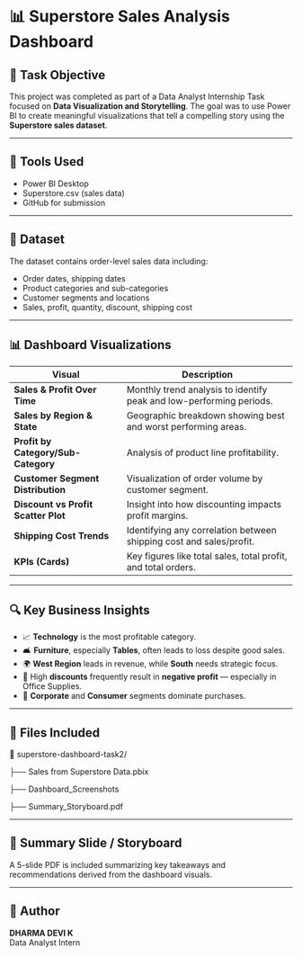 # 📊 Superstore Sales Analysis Dashboard

## 🎯 Task Objective
This project was completed as part of a Data Analyst Internship Task focused on **Data Visualization and Storytelling**. The goal was to use Power BI to create meaningful visualizations that tell a compelling story using the **Superstore sales dataset**.

---

## 🧰 Tools Used
- Power BI Desktop
- Superstore.csv (sales data)
- GitHub for submission

---

## 📁 Dataset
The dataset contains order-level sales data including:
- Order dates, shipping dates
- Product categories and sub-categories
- Customer segments and locations
- Sales, profit, quantity, discount, shipping cost

---

## 📊 Dashboard Visualizations

| Visual                     | Description                                                                 |
|----------------------------|-----------------------------------------------------------------------------|
| **Sales & Profit Over Time** | Monthly trend analysis to identify peak and low-performing periods.         |
| **Sales by Region & State**  | Geographic breakdown showing best and worst performing areas.               |
| **Profit by Category/Sub-Category** | Analysis of product line profitability.                          |
| **Customer Segment Distribution** | Visualization of order volume by customer segment.                  |
| **Discount vs Profit Scatter Plot** | Insight into how discounting impacts profit margins.              |
| **Shipping Cost Trends**     | Identifying any correlation between shipping cost and sales/profit.       |
| **KPIs (Cards)**             | Key figures like total sales, total profit, and total orders.             |

---

## 🔍 Key Business Insights
- 📈 **Technology** is the most profitable category.
- 🛋️ **Furniture**, especially **Tables**, often leads to loss despite good sales.
- 🌍 **West Region** leads in revenue, while **South** needs strategic focus.
- 🎯 High **discounts** frequently result in **negative profit** — especially in Office Supplies.
- 🚀 **Corporate** and **Consumer** segments dominate purchases.

---

## 📑 Files Included
📁 superstore-dashboard-task2/

├── Sales from Superstore Data.pbix

├── Dashboard_Screenshots

├── Summary_Storyboard.pdf


---

## 📌 Summary Slide / Storyboard
A 5-slide PDF is included summarizing key takeaways and recommendations derived from the dashboard visuals.

---

## 👤 Author
**DHARMA DEVI K**  
Data Analyst Intern  
